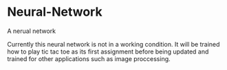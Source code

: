 # Neural-Network
A nerual network

Currently this neural network is not in a working condition. It will be trained how to play tic tac toe as its first assignment before being updated and trained for other applications such as image proccessing.
